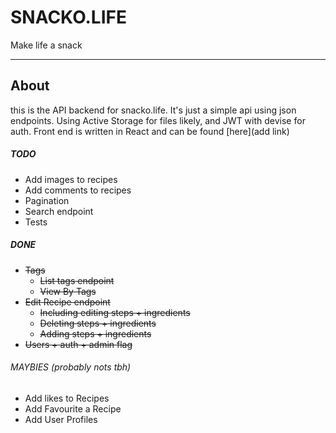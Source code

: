 # SNACKO.LIFE
Make life a snack

----

## About
this is the API backend for snacko.life. It's just a simple api using json endpoints.
Using Active Storage for files likely, and JWT with devise for auth. Front end is written in React and can be found [here](add link)

##### TODO


* Add images to recipes
* Add comments to recipes
* Pagination
* Search endpoint
* Tests

##### DONE
* ~~Tags~~ 
    * ~~List tags endpoint~~
    * ~~View By Tags~~
* ~~Edit Recipe endpoint~~
    * ~~Including editing steps + ingredients~~
    * ~~Deleting steps + ingredients~~
    * ~~Adding steps + ingredients~~
* ~~Users + auth + admin flag~~


###### MAYBIES (probably nots tbh)
* Add likes to Recipes
* Add Favourite a Recipe 
* Add User Profiles

